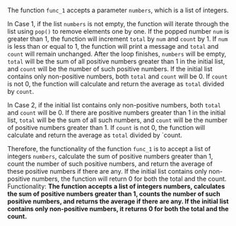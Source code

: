 The function `func_1` accepts a parameter `numbers`, which is a list of integers. 

In Case 1, if the list `numbers` is not empty, the function will iterate through the list using `pop()` to remove elements one by one. If the popped number `num` is greater than 1, the function will increment `total` by `num` and `count` by 1. If `num` is less than or equal to 1, the function will print a message and `total` and `count` will remain unchanged. After the loop finishes, `numbers` will be empty, `total` will be the sum of all positive numbers greater than 1 in the initial list, and `count` will be the number of such positive numbers. If the initial list contains only non-positive numbers, both `total` and `count` will be 0. If `count` is not 0, the function will calculate and return the average as `total` divided by `count`.

In Case 2, if the initial list contains only non-positive numbers, both `total` and `count` will be 0. If there are positive numbers greater than 1 in the initial list, `total` will be the sum of all such numbers, and `count` will be the number of positive numbers greater than 1. If `count` is not 0, the function will calculate and return the average as `total` divided by `count.

Therefore, the functionality of the function `func_1` is to accept a list of integers `numbers`, calculate the sum of positive numbers greater than 1, count the number of such positive numbers, and return the average of these positive numbers if there are any. If the initial list contains only non-positive numbers, the function will return 0 for both the total and the count. 
Functionality: **The function accepts a list of integers numbers, calculates the sum of positive numbers greater than 1, counts the number of such positive numbers, and returns the average if there are any. If the initial list contains only non-positive numbers, it returns 0 for both the total and the count.**